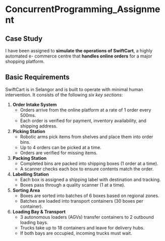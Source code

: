 # ConcurrentProgramming_Assignment

## Case Study
I have been assigned to **simulate the operations of SwiftCart**, a highly automated e-
commerce centre that **handles online orders** for a major shopping platform.

## Basic Requirements
SwiftCart is in Selangor and is built to operate with minimal human intervention. It consists of
the following *six key sections*:
1. **Order Intake System**
   - Orders arrive from the online platform at a rate of 1 order every 500ms.
   - Each order is verified for payment, inventory availability, and shipping address.
2. **Picking Station**
   - Robotic arms pick items from shelves and place them into order bins.
   - Up to 4 orders can be picked at a time.
   - Orders are verified for missing items.
3. **Packing Station**
   - Completed bins are packed into shipping boxes (1 order at a time).
   - A scanner checks each box to ensure contents match the order.
4. **Labelling Station**
   - Each box is assigned a shipping label with destination and tracking.
   - Boxes pass through a quality scanner (1 at a time).
5. **Sorting Area**
   - Boxes are sorted into batches of 6 boxes based on regional zones.
   - Batches are loaded into transport containers (30 boxes per container).
6. **Loading Bay & Transport**
   - 3 autonomous loaders (AGVs) transfer containers to 2 outbound loading bays.
   - Trucks take up to 18 containers and leave for delivery hubs.
   - If both bays are occupied, incoming trucks must wait.
